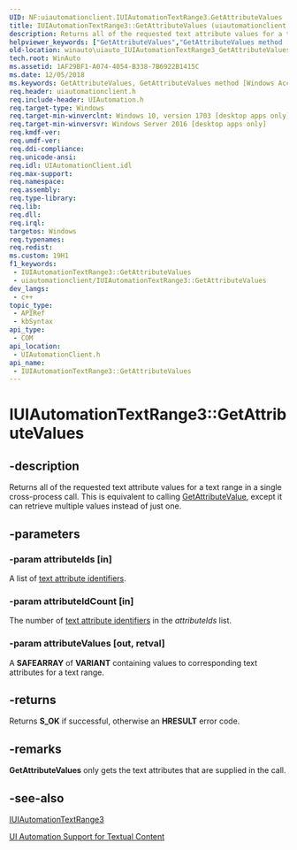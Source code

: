 ```yaml
---
UID: NF:uiautomationclient.IUIAutomationTextRange3.GetAttributeValues
title: IUIAutomationTextRange3::GetAttributeValues (uiautomationclient.h)
description: Returns all of the requested text attribute values for a text range in a single cross-process call. This is equivalent to calling GetAttributeValue, except it can retrieve multiple values instead of just one.
helpviewer_keywords: ["GetAttributeValues","GetAttributeValues method [Windows Accessibility]","GetAttributeValues method [Windows Accessibility]","IUIAutomationTextRange3 interface","IUIAutomationTextRange3 interface [Windows Accessibility]","GetAttributeValues method","IUIAutomationTextRange3.GetAttributeValues","IUIAutomationTextRange3::GetAttributeValues","uiautomationclient/IUIAutomationTextRange3::GetAttributeValues","winauto.uiauto_IUIAutomationTextRange3_GetAttributeValues"]
old-location: winauto\uiauto_IUIAutomationTextRange3_GetAttributeValues.htm
tech.root: WinAuto
ms.assetid: 1AF29BF1-A074-4054-B338-7B6922B1415C
ms.date: 12/05/2018
ms.keywords: GetAttributeValues, GetAttributeValues method [Windows Accessibility], GetAttributeValues method [Windows Accessibility],IUIAutomationTextRange3 interface, IUIAutomationTextRange3 interface [Windows Accessibility],GetAttributeValues method, IUIAutomationTextRange3.GetAttributeValues, IUIAutomationTextRange3::GetAttributeValues, uiautomationclient/IUIAutomationTextRange3::GetAttributeValues, winauto.uiauto_IUIAutomationTextRange3_GetAttributeValues
req.header: uiautomationclient.h
req.include-header: UIAutomation.h
req.target-type: Windows
req.target-min-winverclnt: Windows 10, version 1703 [desktop apps only]
req.target-min-winversvr: Windows Server 2016 [desktop apps only]
req.kmdf-ver: 
req.umdf-ver: 
req.ddi-compliance: 
req.unicode-ansi: 
req.idl: UIAutomationClient.idl
req.max-support: 
req.namespace: 
req.assembly: 
req.type-library: 
req.lib: 
req.dll: 
req.irql: 
targetos: Windows
req.typenames: 
req.redist: 
ms.custom: 19H1
f1_keywords:
 - IUIAutomationTextRange3::GetAttributeValues
 - uiautomationclient/IUIAutomationTextRange3::GetAttributeValues
dev_langs:
 - c++
topic_type:
 - APIRef
 - kbSyntax
api_type:
 - COM
api_location:
 - UIAutomationClient.h
api_name:
 - IUIAutomationTextRange3::GetAttributeValues
---
```


# IUIAutomationTextRange3::GetAttributeValues


## -description

Returns all of the requested text attribute values for a text range in a single cross-process call.  This is equivalent to calling <a href="/windows/desktop/api/uiautomationclient/nf-uiautomationclient-iuiautomationtextrange-getattributevalue">GetAttributeValue</a>, except it can retrieve multiple values instead of just one.

## -parameters

### -param attributeIds [in]

A list of <a href="/windows/desktop/WinAuto/uiauto-textattribute-ids">text attribute identifiers</a>.

### -param attributeIdCount [in]

The number of <a href="/windows/desktop/WinAuto/uiauto-textattribute-ids">text attribute identifiers</a> in the <i>attributeIds</i> list.

### -param attributeValues [out, retval]

A <b>SAFEARRAY</b> of <b>VARIANT</b> containing values to corresponding text attributes for a text range.

## -returns

Returns <b>S_OK</b> if successful, otherwise an <b>HRESULT</b> error code.

## -remarks

<b>GetAttributeValues</b> only gets the text attributes that are supplied in the call.

## -see-also

<a href="/windows/desktop/api/uiautomationclient/nn-uiautomationclient-iuiautomationtextrange3">IUIAutomationTextRange3</a>



<a href="/windows/desktop/WinAuto/uiauto-ui-automation-textpattern-overview">UI Automation Support for Textual Content</a>

